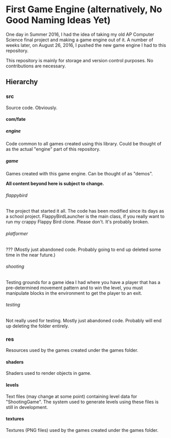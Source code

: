 # First Game Engine (alternatively, No Good Naming Ideas Yet)

One day in Summer 2016, I had the idea of taking my old AP Computer Science final project and making a game engine out of it. A number of weeks later, on August 26, 2016, I pushed the new game engine I had to this repository.

This repository is mainly for storage and version control purposes. No contributions are necessary.

## Hierarchy

### src

Source code. Obviously.

#### com/fate

##### engine

Code common to all games created using this library. Could be thought of as the actual "engine" part of this repository.

##### game

Games created with this game engine. Can be thought of as "demos".

**All content beyond here is subject to change.**

###### flappybird

The project that started it all. The code has been modified since its days as a school project. FlappyBirdLauncher is the main class, if you really want to run my crappy Flappy Bird clone. Please don't. It's probably broken.

###### platformer

??? (Mostly just abandoned code. Probably going to end up deleted some time in the near future.)

###### shooting

Testing grounds for a game idea I had where you have a player that has a pre-determined movement pattern and to win the level, you must manipulate blocks in the environment to get the player to an exit.

###### testing

Not really used for testing. Mostly just abandoned code. Probably will end up deleting the folder entirely.


### res

Resources used by the games created under the games folder.

#### shaders

Shaders used to render objects in game.

#### levels

Text files (may change at some point) containing level data for "ShootingGame". The system used to generate levels using these files is still in development.

#### textures

Textures (PNG files) used by the games created under the games folder.
